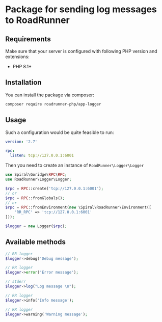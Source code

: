 # Package for sending log messages to RoadRunner

## Requirements

Make sure that your server is configured with following PHP version and extensions:

- PHP 8.1+

## Installation

You can install the package via composer:

```bash
composer require roadrunner-php/app-logger
```

## Usage

Such a configuration would be quite feasible to run:

```yaml
version: '2.7'

rpc:
  listen: tcp://127.0.0.1:6001
```

Then you need to create an instance of `RoadRunner\Logger\Logger`

```PHP
use Spiral\Goridge\RPC\RPC;
use RoadRunner\Logger\Logger;

$rpc = RPC::create('tcp://127.0.0.1:6001');
// or
$rpc = RPC::fromGlobals();
// or
$rpc = RPC::fromEnvironment(new \Spiral\RoadRunner\Environment([
    'RR_RPC' => 'tcp://127.0.0.1:6001'
]));

$logger = new Logger($rpc);
```

## Available methods

```PHP
// RR logger
$logger->debug('Debug message');

// RR logger
$logger->error('Error message');

// stderr
$logger->log("Log message \n");

// RR logger
$logger->info('Info message');

// RR logger
$logger->warning('Warning message');
```
